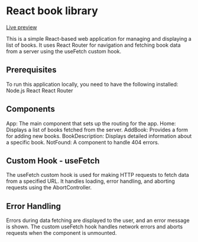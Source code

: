 # React book library
[Live preview](http://bbm2910.github.io/react-book-library)

This is a simple React-based web application for managing and displaying a list of books. It uses React Router for navigation and fetching book data from a server using the useFetch custom hook.


## Prerequisites
To run this application locally, you need to have the following installed:
Node.js
React
React Router

## Components
App: The main component that sets up the routing for the app.
Home: Displays a list of books fetched from the server.
AddBook: Provides a form for adding new books.
BookDescription: Displays detailed information about a specific book.
NotFound: A component to handle 404 errors.

## Custom Hook - useFetch
The useFetch custom hook is used for making HTTP requests to fetch data from a specified URL. It handles loading, error handling, and aborting requests using the AbortController.

## Error Handling
Errors during data fetching are displayed to the user, and an error message is shown.
The custom useFetch hook handles network errors and aborts requests when the component is unmounted.
